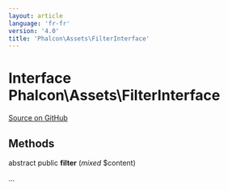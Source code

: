 ```yaml
---
layout: article
language: 'fr-fr'
version: '4.0'
title: 'Phalcon\Assets\FilterInterface'
---
```


# Interface **Phalcon\Assets\FilterInterface**

<a href="https://github.com/phalcon/cphalcon/tree/v4.0.0/phalcon/assets/filterinterface.zep" class="btn btn-default btn-sm">Source on GitHub</a>

## Methods

abstract public **filter** (*mixed* $content)

...